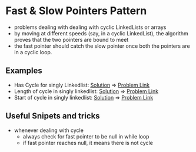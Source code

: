 # Fast & Slow Pointers Pattern

- problems dealing with dealing with cyclic LinkedLists or arrays
- by moving at different speeds (say, in a cyclic LinkedList), the algorithm proves that the two pointers are bound to meet
- the fast pointer should catch the slow pointer once both the pointers are in a cyclic loop.

## Examples

- Has Cycle for singly Linkedlist: [Solution](/src/fast-slow-pointers/singly-ll-has-cycle.ts) => [Problem Link](https://leetcode.com/problems/linked-list-cycle/)
- Length of cycle in singly linkedlist: [Solution](/src/fast-slow-pointers/length-of-cycle.ts) => [Problem Link](https://www.educative.io/courses/grokking-the-coding-interview/N7rwVyAZl6D#Similar-Problems)
- Start of cycle in singly linkedlist: [Solution](/src/fast-slow-pointers/start-of-cycle-ll.ts) => [Problem Link](https://leetcode.com/problems/linked-list-cycle-ii/)

## Useful Snipets and tricks

- whenever dealing with cycle
  - always check for fast pointer to be null in while loop
  - if fast pointer reaches null, it means there is not cycle
